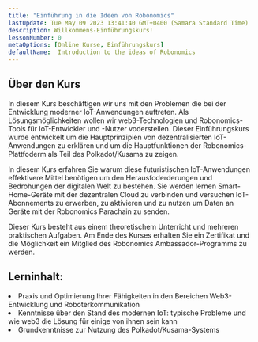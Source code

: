 ```yaml
---
title: "Einführung in die Ideen von Robonomics"
lastUpdate: Tue May 09 2023 13:41:40 GMT+0400 (Samara Standard Time)
description: Willkommens-Einführungskurs!
lessonNumber: 0
metaOptions: [Online Kurse, Einführungskurs]
defaultName:  Introduction to the ideas of Robonomics
---
```


## Über den Kurs

In diesem Kurs beschäftigen wir uns mit den Problemen die bei der Entwicklung moderner IoT-Anwendungen auftreten. Als Lösungsmöglichkeiten wollen wir web3-Technologien und Robonomics-Tools für IoT-Entwickler und -Nutzer voderstellen. Dieser Einführungskurs wurde entwickelt um die Hauptprinzipien von dezentralisierten IoT-Anwendungen zu erklären und um die Hauptfunktionen der Robonomics-Plattfoderm als Teil des Polkadot/Kusama zu zeigen.

In diesem Kurs erfahren Sie warum diese futuristischen IoT-Anwendungen effektivere Mittel benötigen um den Herausfoderderungen und Bedrohungen der digitalen Welt zu bestehen. Sie werden lernen Smart-Home-Geräte mit der dezentralen Cloud zu verbinden und versuchen IoT-Abonnements zu erwerben, zu aktivieren und zu nutzen um Daten an Geräte mit der Robonomics Parachain zu senden.

Dieser Kurs besteht aus einem theoretischem Unterricht und mehreren praktischen Aufgaben. Am Ende des Kurses erhalten Sie ein Zertifikat und die Möglichkeit ein Mitglied des Robonomics Ambassador-Programms zu werden.


## Lerninhalt:

<List type="plus">
  <li>
    Praxis und Optimierung Ihrer Fähigkeiten in den Bereichen Web3-Entwicklung und Roboterkommunikation
  </li>
  <li>
    Kenntnisse über den Stand des modernen IoT: typische Probleme und wie web3 die Lösung für einige von ihnen sein kann
  </li>
   <li>
    Grundkenntnisse zur Nutzung des Polkadot/Kusama-Systems
  </li>
</List>